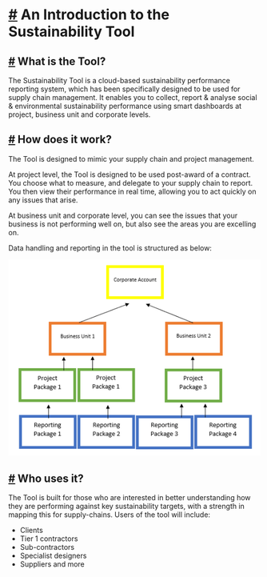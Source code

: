 # [#](#-an-introduction-to-the-sustainability-tool) An Introduction to the Sustainability Tool

## [#](#-what-is-the-tool) What is the Tool?

The Sustainability Tool is a cloud-based sustainability performance reporting system, which has been specifically designed to be used for supply chain management. It enables you to collect, report & analyse social & environmental sustainability performance using smart dashboards at project, business unit and corporate levels.


## [#](#-how-does-it-work) How does it work?

The Tool is designed to mimic your supply chain and project management. 

At project level, the Tool is designed to be used post-award of a contract. You choose what to measure, and delegate to your supply chain to report. You then view their performance in real time, allowing you to act quickly on any issues that arise.

At business unit and corporate level, you can see the issues that your business is not performing well on, but also see the areas you are excelling on.

Data handling and reporting in the tool is structured as below:

![alt](/assets/images/SustainabilityToolStructure.PNG)

## [#](#-who-uses-it) Who uses it?

The Tool is built for those who are interested in better understanding how they are performing against key sustainability targets, with a strength in mapping this for supply-chains. Users of the tool will include:

- Clients
- Tier 1 contractors
- Sub-contractors
- Specialist designers
- Suppliers and more
